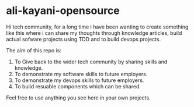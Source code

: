 # ali-kayani-opensource

Hi tech community, for a long time i have been wanting to create something like this where i can share my thoughts through knowledge articles, build actual sofware projects using TDD and to build devops projects.

The aim of this repo is:

1. To Give back to the wider tech community by sharing skills and knowledge.
2. To demonstrate my software skills to future employers.
3. To demonstrate my devops skills to future employers.
4. To build resuable components which can be shared.

Feel free to use anything you see here in your own projects.